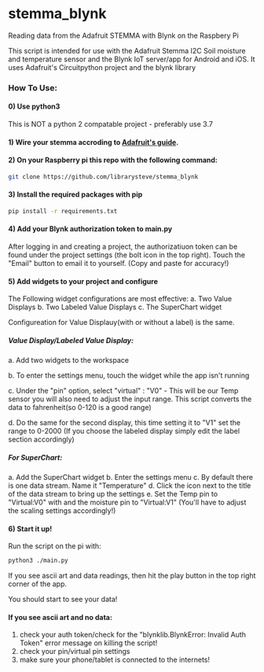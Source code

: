 # stemma_blynk
Reading data from the Adafruit STEMMA with Blynk on the Raspbery Pi

This script is intended for use with the Adafruit Stemma I2C Soil moisture and temperature sensor and the Blynk IoT server/app for Android and iOS. It uses Adafruit's Circuitpython project and the blynk library

### How To Use:

#### 0) Use python3
This is NOT a python 2 compatable project - preferably use 3.7
#### 1) Wire your stemma accroding to [Adafruit's guide](https://learn.adafruit.com/adafruit-stemma-soil-sensor-i2c-capacitive-moisture-sensor/python-circuitpython-test#step-3016121). 

#### 2) On your Raspberry pi this repo with the following command:
```sh
git clone https://github.com/librarysteve/stemma_blynk
```

#### 3) Install the required packages with pip
```sh 
pip install -r requirements.txt
```
#### 4) Add your Blynk authorization token to main.py
After logging in and creating a project, the authorizatiuon token 
can be found under the project settings (the bolt icon in the top right).
Touch the "Email" button to email it to yourself. (Copy and paste for accuracy!)

#### 5) Add widgets to your project and configure
The Following widget configurations are most effective:
  a. Two Value Displays
  b. Two Labeled Value Displays
  c. The SuperChart widget
  
Configureation for Value Displauy(with or without a label) is the same.

##### Value Display/Labeled Value Display:
  a. Add two widgets to the workspace
  
  b. To enter the settings menu, touch the widget while the app isn't running
  
  c. Under the "pin" option, select "virtual" : "V0" - This will be our Temp sensor
      you will also need to adjust the input range. This script converts the data to 
      fahrenheit(so 0-120 is a good range)
  
  d. Do the same for the second display, this time setting it to "V1"
     set the range to 0-2000
(If you choose the labeled display simply edit the label section accordingly)

##### For SuperChart:
  a. Add the SuperChart widget
  b. Enter the settings menu
  c. By default there is one data stream. Name it "Temperature"
  d. Click the icon next to the title of the data stream to bring up the settings
  e. Set the Temp pin to "Virtual:V0" with and the moisture pin to "Virtual:V1"
  (You'll have to adjust the scaling settings accordingly!)
  
#### 6) Start it up!
Run the script on the pi with:
```sh
python3 ./main.py
```

If you see ascii art and data readings, then hit the play button in the top right corner of the app. 

You should start to see your data!

#### If you see ascii art and no data:
1) check your auth token/check for the "blynklib.BlynkError: Invalid Auth Token" error message on killing the script!
2) check your pin/virtual pin settings
3) make sure your phone/tablet is connected to the internets!

